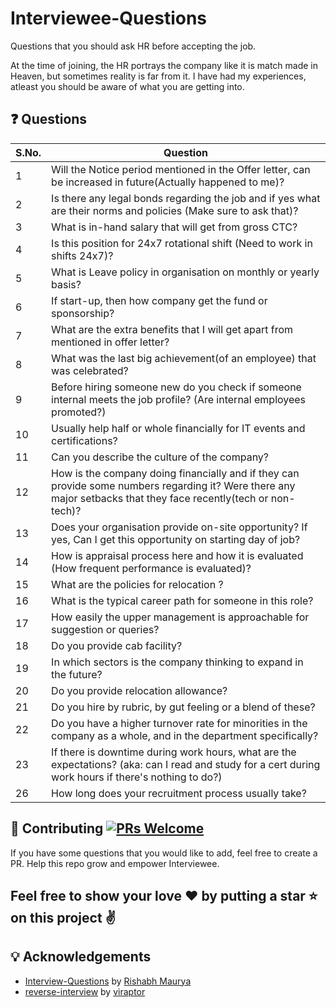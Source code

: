 ﻿# Interviewee-Questions
Questions that you should ask HR before accepting the job.

At the time of joining, the HR portrays the company like it is match made in Heaven, but sometimes reality is far from it. I have had my experiences, atleast you should be aware of what you are getting into.

## :question: Questions

| S.No. |Question |
|---|---|
| 1 | Will the Notice period mentioned in the Offer letter, can be increased in future(Actually happened to me)? |
| 2 | Is there any legal bonds regarding the job and if yes what are their norms and policies (Make sure to ask that)? |
| 3 | What is in-hand salary that will get from gross CTC? |
| 4 | Is this position for 24x7 rotational shift (Need to work in shifts 24x7)? |
| 5 | What is Leave policy in organisation on monthly or yearly basis? |
| 6 | If start-up, then how company get the fund or sponsorship? |
| 7 | What are the extra benefits that I will get apart from mentioned in offer letter? |
| 8 | What was the last big achievement(of an employee) that was celebrated? |
| 9 | Before hiring someone new do you check if someone internal meets the job profile? (Are internal employees promoted?)|
| 10 | Usually help half or whole financially for IT events and certifications?|
| 11 | Can you describe the culture of the company?|
| 12 | How is the company doing financially and if they can provide some numbers regarding it? Were there any major setbacks that they face recently(tech or non-tech)? |
| 13 | Does your organisation provide on-site opportunity? If yes, Can I get this opportunity on starting day of job? |
| 14 | How is appraisal process here and how it is evaluated (How frequent performance is evaluated)? |
| 15 | What are the policies for relocation ? |
| 16 | What is the typical career path for someone in this role? |
| 17 | How easily the upper management is approachable for suggestion or queries?|
| 18 | Do you provide cab facility? |
| 19 | In which sectors is the company thinking to expand in the future? |
| 20 | Do you provide relocation allowance?|
| 21 | Do you hire by rubric, by gut feeling or a blend of these?|
| 22 | Do you have a higher turnover rate for minorities in the company as a whole, and in the department specifically?|
| 23 | If there is downtime during work hours, what are the expectations? (aka: can I read and study for a cert during work hours if there's nothing to do?)|
| 26 | How long does your recruitment process usually take?|

## 🤝 Contributing [![PRs Welcome](https://img.shields.io/badge/PRs-welcome-brightgreen.svg?style=flat-square)](http://makeapullrequest.com) 

If you have some questions that you would like to add, feel free to create a PR. Help this repo grow and empower Interviewee.

## Feel free to show your love :heart: by putting a star :star: on this project :v: 

## :bulb: Acknowledgements

* [Interview-Questions](https://github.com/rishabh115/Interview-Questions) by [Rishabh Maurya](https://github.com/rishabh115)
* [reverse-interview](https://github.com/viraptor/reverse-interview) by [viraptor](https://github.com/viraptor)
